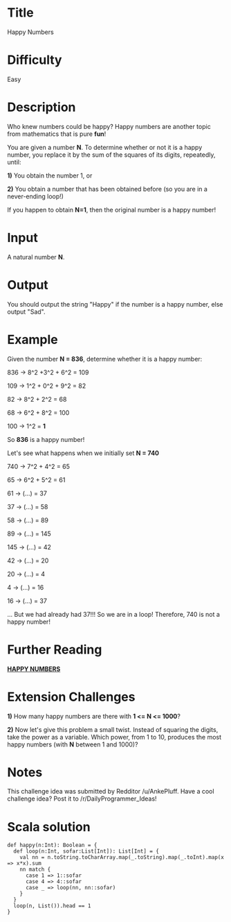 # Title

Happy Numbers

# Difficulty

Easy

# Description

Who knew numbers could be happy? Happy numbers are another topic from mathematics that is pure **fun**!

You are given a number **N**. To determine whether or not it is a happy number, you replace it by the sum of the squares of its digits, repeatedly, until:

**1)** You obtain the number 1, or

**2)** You obtain a number that has been obtained before (so you are in a never-ending loop!)

If you happen to obtain **N=1**, then the original number is a happy number! 

# Input

A natural number **N**.

# Output

You should output the string "Happy" if the number is a happy number, else output "Sad".

# Example

Given the number **N = 836**, determine whether it is a happy number:

836 -> 8^2 +3^2 + 6^2 = 109

109   -> 1^2 + 0^2 + 9^2 = 82

82 -> 8^2 + 2^2 = 68

68   -> 6^2 + 8^2 = 100

100  -> 1^2 = **1**

So **836**  is a happy number! 

Let's see what happens when we initially set **N = 740**

740 -> 7^2 + 4^2 = 65

65   -> 6^2 + 5^2 = 61

61   -> (...) = 37

37   -> (...) = 58

58   -> (...) = 89

89   -> (...) = 145

145 -> (...) = 42

42   -> (...) = 20

20   -> (...) = 4

4     -> (...) = 16

16    -> (...) = 37

... But we had already had 37!!! So we are in a loop! Therefore, 740 is not a happy number! 


# Further Reading

[**HAPPY NUMBERS**](http://en.wikipedia.org/wiki/Happy_number)

# Extension Challenges

**1)** How many happy numbers are there with **1 <= N <= 1000**?

**2)** Now let's give this problem a small twist. Instead of squaring the digits, take the power as a variable. Which power, from 1 to 10, produces the most happy numbers (with **N** between 1 and 1000)?

# Notes

This challenge idea was submitted by Redditor /u/AnkePluff. Have a cool challenge idea? Post it to /r/DailyProgrammer_Ideas!


# Scala solution

	def happy(n:Int): Boolean = {
	  def loop(n:Int, sofar:List[Int]): List[Int] = {
	    val nn = n.toString.toCharArray.map(_.toString).map(_.toInt).map(x => x*x).sum
	    nn match {
	      case 1 => 1::sofar
	      case 4 => 4::sofar
	      case _ => loop(nn, nn::sofar)
	    }
	  }
	  loop(n, List()).head == 1
	}
